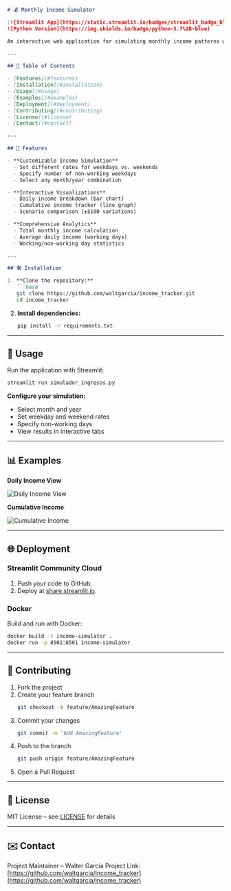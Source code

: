 ```markdown
# 💰 Monthly Income Simulator

[![Streamlit App](https://static.streamlit.io/badges/streamlit_badge_black_white.svg)](https://streamlit.io/)
![Python Version](https://img.shields.io/badge/python-3.7%2B-blue)

An interactive web application for simulating monthly income patterns with customizable parameters.

---

## 📌 Table of Contents

- [Features](#features)
- [Installation](#installation)
- [Usage](#usage)
- [Examples](#examples)
- [Deployment](#deployment)
- [Contributing](#contributing)
- [License](#license)
- [Contact](#contact)

---

## 🌟 Features

- **Customizable Income Simulation**
  - Set different rates for weekdays vs. weekends
  - Specify number of non-working weekdays
  - Select any month/year combination

- **Interactive Visualizations**
  - Daily income breakdown (bar chart)
  - Cumulative income tracker (line graph)
  - Scenario comparison (±$100 variations)

- **Comprehensive Analytics**
  - Total monthly income calculation
  - Average daily income (working days)
  - Working/non-working day statistics

---

## 🛠️ Installation

1. **Clone the repository:**
   ```bash
   git clone https://github.com/waltgarcia/income_tracker.git
   cd income_tracker
   ```

2. **Install dependencies:**
   ```bash
   pip install -r requirements.txt
   ```

---

## 🚀 Usage

Run the application with Streamlit:
```bash
streamlit run simulador_ingresos.py
```

**Configure your simulation:**
- Select month and year
- Set weekday and weekend rates
- Specify non-working days
- View results in interactive tabs

---

## 📊 Examples

**Daily Income View**

![Daily Income View](https://i.imgur.com/JQ8wzEj.png)

**Cumulative Income**

![Cumulative Income](https://i.imgur.com/9LkQY2a.png)

---

## 🌐 Deployment

### Streamlit Community Cloud

1. Push your code to GitHub.
2. Deploy at [share.streamlit.io](https://share.streamlit.io/).

### Docker

Build and run with Docker:
```bash
docker build -t income-simulator .
docker run -p 8501:8501 income-simulator
```

---

## 🤝 Contributing

1. Fork the project
2. Create your feature branch  
   ```bash
   git checkout -b feature/AmazingFeature
   ```
3. Commit your changes  
   ```bash
   git commit -m 'Add AmazingFeature'
   ```
4. Push to the branch  
   ```bash
   git push origin feature/AmazingFeature
   ```
5. Open a Pull Request

---

## 📜 License

MIT License – see [LICENSE](LICENSE) for details

---

## ✉️ Contact

Project Maintainer – Walter García 
Project Link: [https://github.com/waltgarcia/income_tracker](https://github.com/waltgarcia/income_tracker)

```
